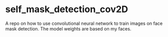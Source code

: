 # self_mask_detection_cov2D
A repo on how to use convolutional neural network to train images on face mask detection. The model weights are based on my faces.

